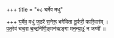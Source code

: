 +++
title = "०८ घर्मेव मधु"

+++
घ॒र्मेव॒ मधु॑ ज॒ठरे॑ स॒नेरू॒ भगे॑विता तु॒र्फरी॒ फारि॒वार॑म् ।  
प॒त॒रेव॑ चच॒रा च॒न्द्रनि॑र्णि॒ङ्मन॑ऋङ्गा मन॒न्या॒३॒॑ न जग्मी॑ ॥